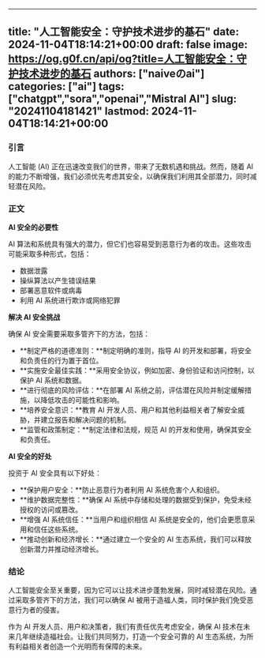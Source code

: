
---
title: "人工智能安全：守护技术进步的基石"
date: 2024-11-04T18:14:21+00:00
draft: false
image: https://og.g0f.cn/api/og?title=人工智能安全：守护技术进步的基石
authors: ["naiveのai"]
categories: ["ai"]
tags: ["chatgpt","sora","openai","Mistral AI"]
slug: "20241104181421"
lastmod: 2024-11-04T18:14:21+00:00
---
### 引言

人工智能 (AI) 正在迅速改变我们的世界，带来了无数机遇和挑战。然而，随着 AI 的能力不断增强，我们必须优先考虑其安全，以确保我们利用其全部潜力，同时减轻潜在风险。

### 正文

**AI 安全的必要性**

AI 算法和系统具有强大的潜力，但它们也容易受到恶意行为者的攻击。这些攻击可能采取多种形式，包括：

- 数据泄露
- 操纵算法以产生错误结果
- 部署恶意软件或病毒
- 利用 AI 系统进行欺诈或网络犯罪

**解决 AI 安全挑战**

确保 AI 安全需要采取多管齐下的方法，包括：

- **制定严格的道德准则：**制定明确的准则，指导 AI 的开发和部署，将安全和负责任的行为置于首位。
- **实施安全最佳实践：**采用安全协议，例如加密、身份验证和访问控制，以保护 AI 系统和数据。
- **进行彻底的风险评估：**在部署 AI 系统之前，评估潜在风险并制定缓解措施，以降低攻击的可能性和影响。
- **培养安全意识：**教育 AI 开发人员、用户和其他利益相关者了解安全威胁，并建立报告和解决问题的机制。
- **监管和政策制定：**制定法律和法规，规范 AI 的开发和使用，确保其安全和负责任。

**AI 安全的好处**

投资于 AI 安全具有以下好处：

- **保护用户安全：**防止恶意行为者利用 AI 系统危害个人和组织。
- **维护数据完整性：**确保 AI 系统中存储和处理的数据受到保护，免受未经授权的访问或篡改。
- **增强 AI 系统信任：**当用户和组织相信 AI 系统是安全的，他们会更愿意采用和信任这些系统。
- **推动创新和经济增长：**通过建立一个安全的 AI 生态系统，我们可以释放创新潜力并推动经济增长。

### 结论

人工智能安全至关重要，因为它可以让技术进步蓬勃发展，同时减轻潜在风险。通过采取多管齐下的方法，我们可以确保 AI 被用于造福人类，同时保护我们免受恶意行为者的侵害。

作为 AI 开发人员、用户和决策者，我们有责任优先考虑安全，确保 AI 技术在未来几年继续造福社会。让我们共同努力，打造一个安全可靠的 AI 生态系统，为所有利益相关者创造一个光明而有保障的未来。